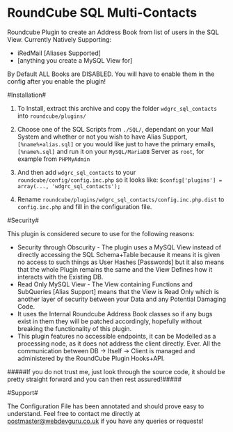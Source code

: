 # RoundCube SQL Multi-Contacts
Roundcube Plugin to create an Address Book from list of users in the SQL View.
Currently Natively Supporting:
+ iRedMail [Aliases Supported]
+ [anything you create a MySQL View for]

By Default ALL Books are DISABLED.
You will have to enable them in the config after you enable the plugin!

#Installation#

1.  To Install, extract this archive and copy the folder
    `wdgrc_sql_contacts` into `roundcube/plugins/`

2.  Choose one of the SQL Scripts from `./SQL/`, dependant on your Mail System
    and whether or not you wish to have Alias Support, `[%name%+alias.sql]`
    or you would like just to have the primary emails, `[%name%.sql]`
    and run it on your `MySQL/MariaDB` Server as `root`, for example from `PHPMyAdmin`

3.  And then add `wdgrc_sql_contacts` to your `roundcube/config/config.inc.php`
    so it looks like: `$config['plugins'] = array(..., 'wdgrc_sql_contacts');`

4.  Rename `roundcube/plugins/wdgrc_sql_contacts/config.inc.php.dist` to
    `config.inc.php` and fill in the configuration file.


#Security#

This plugin is considered secure to use for the following reasons:
+ Security through Obscurity - The plugin uses a MySQL View instead of directly accessing the SQL Schema+Table because it means it is given no access to such things as User Hashes [Passwords] but it also means that the whole Plugin remains the same and the View Defines how it interacts with the Existing DB.
+ Read Only MySQL View - The View containing Functions and SubQueries [Alias Support] means that the View is Read Only which is another layer of security between your Data and any Potential Damaging Code.
+ It uses the Internal Roundcube Address Book classes so if any bugs exist in them they will be patched accordingly, hopefully without breaking the functionality of this plugin.
+ This plugin features no accessible endpoints, it can be Modelled as a processing node, as it does not address the client directly. Ever. All the communication between DB -> Itself -> Client is managed and administered by the RoundCube Plugin Hooks+API.

#####If you do not trust me, just look through the source code, it should be pretty straight forward and you can then rest assured!#####

#Support#

The Configuration File has been annotated and should prove easy to understand.
Feel free to contact me directly at postmaster@webdevguru.co.uk if you have any queries or requests!
